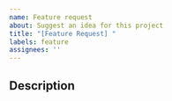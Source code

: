```yaml
---
name: Feature request
about: Suggest an idea for this project
title: "[Feature Request] "
labels: feature
assignees: ''
---
```


## Description
<!-- A clear and concise description of what the problem is. -->
